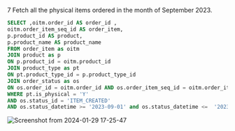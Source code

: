 7 Fetch all the physical items ordered in the month of September 2023.
```sql
SELECT ,oitm.order_id AS order_id ,
oitm.order_item_seq_id AS order_item,
p.product_id AS product,
p.product_name AS product_name
FROM order_item as oitm
JOIN product as p
ON p.product_id = oitm.product_id
JOIN product_type as pt
ON pt.product_type_id = p.product_type_id 
JOIN order_status as os
ON os.order_id = oitm.order_id AND os.order_item_seq_id = oitm.order_item_seq_id
WHERE pt.is_physical = 'Y'
AND os.status_id = 'ITEM_CREATED'
AND os.status_datetime >= '2023-09-01' and os.status_datetime <=  '2023-09-30';

```
![Screenshot from 2024-01-29 17-25-47](https://github.com/Khushboop14/Training_assignment/assets/126051670/fbbf0013-456c-4797-85ab-483094625f31)
